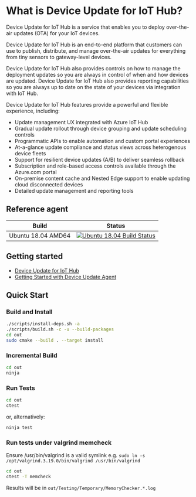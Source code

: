 # What is Device Update for IoT Hub?

Device Update for IoT Hub is a service that enables you to deploy over-the-air updates (OTA) for your IoT devices.

Device Update for IoT Hub is an end-to-end platform that customers can use to publish, distribute, and manage over-the-air updates for everything from tiny sensors to gateway-level devices.

Device Update for IoT Hub also provides controls on how to manage the deployment updates so you are always in control of when and how devices are updated. Device Update for IoT Hub also provides reporting capabilities so you are always up to date on the state of your devices via integration with IoT Hub.

Device Update for IoT Hub features provide a powerful and flexible experience, including:

* Update management UX integrated with Azure IoT Hub
* Gradual update rollout through device grouping and update scheduling controls
* Programmatic APIs to enable automation and custom portal experiences
* At-a-glance update compliance and status views across heterogenous device fleets
* Support for resilient device updates (A/B) to deliver seamless rollback
* Subscription and role-based access controls available through the Azure.com portal
* On-premise content cache and Nested Edge support to enable updating cloud disconnected devices
* Detailed update management and reporting tools

## Reference agent

| Build              | Status |
|------------------- |--------|
| Ubuntu 18.04 AMD64 | [![Ubuntu 18.04 Build Status](https://dev.azure.com/azure-device-update/adu-linux-client/_apis/build/status/Azure.iot-hub-device-update?branchName=main)](https://dev.azure.com/azure-device-update/adu-linux-client/_build/latest?definitionId=27&branchName=main)|

## Getting started

* [Device Update for IoT Hub](https://aka.ms/iot-hub-device-update-docs)
* [Getting Started with Device Update Agent](./docs/agent-reference)

## Quick Start

### Build and Install

```sh
./scripts/install-deps.sh -a
./scripts/build.sh -c -u --build-packages
cd out
sudo cmake --build . --target install
```

### Incremental Build

```sh
cd out
ninja
```

### Run Tests

```sh
cd out
ctest
```

or, alternatively:

```sh
ninja test
```

### Run tests under valgrind memcheck

Ensure /usr/bin/valgrind is a valid symlink
e.g. `sudo ln -s /opt/valgrind.3.19.0/bin/valgrind /usr/bin/valgrind`

```sh
cd out
ctest -T memcheck
```

Results will be in `out/Testing/Temporary/MemoryChecker.*.log`
